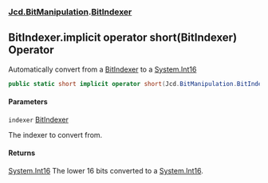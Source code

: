 ### [Jcd.BitManipulation](Jcd.BitManipulation.md 'Jcd.BitManipulation').[BitIndexer](Jcd.BitManipulation.BitIndexer.md 'Jcd.BitManipulation.BitIndexer')

## BitIndexer.implicit operator short(BitIndexer) Operator

Automatically convert from a [BitIndexer](Jcd.BitManipulation.BitIndexer.md 'Jcd.BitManipulation.BitIndexer') to a [System.Int16](https://docs.microsoft.com/en-us/dotnet/api/System.Int16 'System.Int16')

```csharp
public static short implicit operator short(Jcd.BitManipulation.BitIndexer indexer);
```
#### Parameters

<a name='Jcd.BitManipulation.BitIndexer.op_Implicitshort(Jcd.BitManipulation.BitIndexer).indexer'></a>

`indexer` [BitIndexer](Jcd.BitManipulation.BitIndexer.md 'Jcd.BitManipulation.BitIndexer')

The indexer to convert from.

#### Returns
[System.Int16](https://docs.microsoft.com/en-us/dotnet/api/System.Int16 'System.Int16')
The lower 16 bits converted to a [System.Int16](https://docs.microsoft.com/en-us/dotnet/api/System.Int16 'System.Int16').